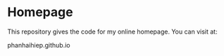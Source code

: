 Homepage
==========

This repository gives the code for my online homepage. You can visit at:

phanhaihiep.github.io


